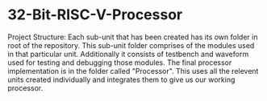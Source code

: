 # 32-Bit-RISC-V-Processor
Project Structure:
Each sub-unit that has been created has its own folder in root of the repository.
This sub-unit folder comprises of the modules used in that particular unit.
Additionally it consists of testbench and waveform used for testing and debugging those modules.
The final processor implementation is in the folder called "Processor".
This uses all the relevent units created individually and integrates them to give us our working processor.
